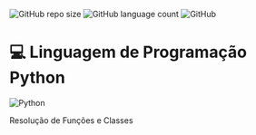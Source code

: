 ![GitHub repo size](https://img.shields.io/github/repo-size/Edson990/Python)
![GitHub language count](https://img.shields.io/github/languages/count/Edson990/Python)
![GitHub](https://img.shields.io/github/license/Edson990/Python)

# :computer: Linguagem de Programação Python

![Python](https://cio.com.br/wp-content/uploads/2020/10/linguagem-programacao-python-1024x576.jpg)

Resolução de Funções e Classes
